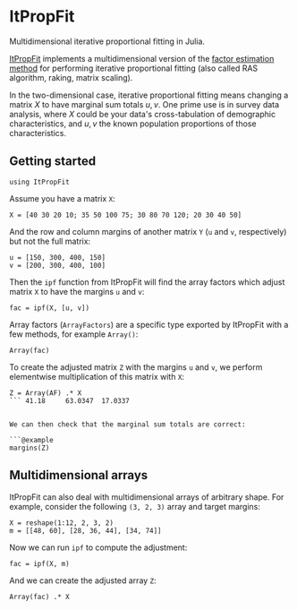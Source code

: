 # ItPropFit

Multidimensional iterative proportional fitting in Julia. 

[ItPropFit](https://github.com/vankesteren/ItPropFit.jl) implements a multidimensional version of the [factor estimation method](https://en.wikipedia.org/wiki/Iterative_proportional_fitting#Algorithm_2_(factor_estimation)) for performing iterative proportional fitting (also called RAS algorithm, raking, matrix scaling). 

In the two-dimensional case, iterative proportional fitting means changing a matrix $X$ to have marginal sum totals $u, v$. One prime use is in survey data analysis, where $X$ could be your data's cross-tabulation of demographic characteristics, and $u, v$ the known population proportions of those characteristics.

## Getting started
```@example
using ItPropFit
```

Assume you have a matrix `X`:
```@example
X = [40 30 20 10; 35 50 100 75; 30 80 70 120; 20 30 40 50]
```

And the row and column margins of another matrix `Y` (`u` and `v`, respectively) but not the full matrix:
```@example
u = [150, 300, 400, 150]
v = [200, 300, 400, 100]
```

Then the `ipf` function from ItPropFit will find the array factors which adjust matrix `X` to have the margins `u` and `v`:
```@example
fac = ipf(X, [u, v])
```

Array factors (`ArrayFactors`) are a specific type exported by ItPropFit with a few methods, for example `Array()`:

```@example
Array(fac)
```

To create the adjusted matrix `Z` with the margins `u` and `v`, we perform elementwise multiplication of this matrix with `X`:
```@example
Z = Array(AF) .* X
``` 41.18     63.0347  17.0337


We can then check that the marginal sum totals are correct:

```@example
margins(Z)
```

## Multidimensional arrays

ItPropFit can also deal with multidimensional arrays of arbitrary shape. For example, consider the following `(3, 2, 3)` array and target margins:
```@example
X = reshape(1:12, 2, 3, 2)
m = [[48, 60], [28, 36, 44], [34, 74]]
```

Now we can run `ipf` to compute the adjustment:

```@example
fac = ipf(X, m)
```

And we can create the adjusted array `Z`:

```@example
Array(fac) .* X
```

